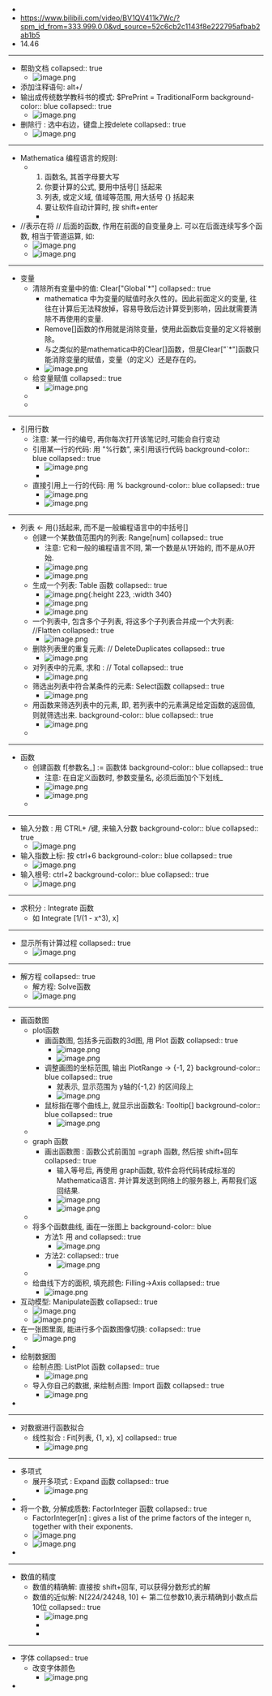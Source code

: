 -
- https://www.bilibili.com/video/BV1QV411k7Wc/?spm_id_from=333.999.0.0&vd_source=52c6cb2c1143f8e222795afbab2ab1b5
- 14.46
- ---
- 帮助文档
  collapsed:: true
	- ![image.png](../assets/image_1667913312156_0.png)
- 添加注释语句: alt+/
- 输出成传统数学教科书的模式: $PrePrint = TraditionalForm
  background-color:: blue
  collapsed:: true
	- ![image.png](../assets/image_1667967405697_0.png)
- 删除行 : 选中右边，键盘上按delete
  collapsed:: true
	- ![image.png](../assets/image_1667959723943_0.png)
- ---
- Mathematica 编程语言的规则:
	- 1. 函数名, 其首字母要大写
	  2. 你要计算的公式, 要用中括号[] 括起来
	  3. 列表, 或定义域, 值域等范围, 用大括号 {} 括起来
	  4. 要让软件自动计算时, 按 shift+enter
		-
- //表示在将 // 后面的函数, 作用在前面的自变量身上. 可以在后面连续写多个函数, 相当于管道运算, 如:
	- ![image.png](../assets/image_1667971212814_0.png)
	- ![image.png](../assets/image_1667971349929_0.png)
- ---
- 变量
	- 清除所有变量中的值:  Clear["Global`*"]
	  collapsed:: true
		- mathematica 中为变量的赋值时永久性的。因此前面定义的变量, 往往在计算后无法释放掉，容易导致后边计算受到影响，因此就需要清除不再使用的变量.
		- Remove[]函数的作用就是消除变量，使用此函数后变量的定义将被删除。
		- 与之类似的是mathematica中的Clear[]函数，但是Clear["`*"]函数只能消除变量的赋值，变量（的定义）还是存在的。
		- ![image.png](../assets/image_1667959116534_0.png)
	- 给变量赋值
	  collapsed:: true
		- ![image.png](../assets/image_1667957525308_0.png)
	-
	-
- ---
- 引用行数
	- 注意: 某一行的编号, 再你每次打开该笔记时,可能会自行变动
	- 引用某一行的代码: 用 "%行数", 来引用该行代码
	  background-color:: blue
	  collapsed:: true
		- ![image.png](../assets/image_1667956970591_0.png)
		-
	- 直接引用上一行的代码: 用 %
	  background-color:: blue
	  collapsed:: true
		- ![image.png](../assets/image_1667957155691_0.png)
		- ![image.png](../assets/image_1667957270830_0.png)
- ---
- 列表 ← 用{}括起来, 而不是一般编程语言中的中括号[]
	- 创建一个某数值范围内的列表: Range[num]
	  collapsed:: true
		- 注意: 它和一般的编程语言不同, 第一个数是从1开始的, 而不是从0开始.
		- ![image.png](../assets/image_1667970271015_0.png)
		- ![image.png](../assets/image_1667970410704_0.png)
	- 生成一个列表:  Table 函数
	  collapsed:: true
		- ![image.png](../assets/image_1667971604849_0.png){:height 223, :width 340}
		- ![image.png](../assets/image_1667972219355_0.png)
		- ![image.png](../assets/image_1667972317662_0.png)
	- 一个列表中, 包含多个子列表, 将这多个子列表合并成一个大列表:  //Flatten
	  collapsed:: true
		- ![image.png](../assets/image_1667970786382_0.png)
	- 删除列表里的重复元素: // DeleteDuplicates
	  collapsed:: true
		- ![image.png](../assets/image_1667970969083_0.png)
	- 对列表中的元素, 求和 : // Total
	  collapsed:: true
		- ![image.png](../assets/image_1667971070093_0.png)
	- 筛选出列表中符合某条件的元素: Select函数
	  collapsed:: true
		- ![image.png](../assets/image_1667972619159_0.png)
	- 用函数来筛选列表中的元素, 即, 若列表中的元素满足给定函数的返回值, 则就筛选出来.
	  background-color:: blue
	  collapsed:: true
		- ![image.png](../assets/image_1667973214723_0.png)
	-
- ---
- 函数
	- 创建函数  f[参数名_] := 函数体
	  background-color:: blue
	  collapsed:: true
		- 注意: 在自定义函数时, 参数变量名, 必须后面加个下划线_
		- ![image.png](../assets/image_1667958216731_0.png)
		- ![image.png](../assets/image_1667958445139_0.png)
	-
- ---
- 输入分数 : 用 CTRL+ /键, 来输入分数
  background-color:: blue
  collapsed:: true
	- ![image.png](../assets/image_1667913574670_0.png)
- 输入指数上标:  按 ctrl+6
  background-color:: blue
  collapsed:: true
	- ![image.png](../assets/image_1667913729799_0.png)
- 输入根号: ctrl+2
  background-color:: blue
  collapsed:: true
	- ![image.png](../assets/image_1667957854215_0.png)
- ---
- 求积分 : Integrate 函数
	- 如 Integrate [1/(1 - x^3), x]
- ---
- 显示所有计算过程
  collapsed:: true
	- ![image.png](../assets/image_1667912769937_0.png)
- ---
- 解方程
  collapsed:: true
	- 解方程:  Solve函数
	- ![image.png](../assets/image_1667960179359_0.png)
- ---
- 画函数图
	- plot函数
		- 画函数图, 包括多元函数的3d图, 用 Plot 函数
		  collapsed:: true
			- ![image.png](../assets/image_1667913150420_0.png)
			- ![image.png](../assets/image_1667961166111_0.png)
		- 调整画图的坐标范围, 输出 PlotRange -> {-1, 2}
		  background-color:: blue
		  collapsed:: true
			- 就表示, 显示范围为 y轴的{-1,2} 的区间段上
			- ![image.png](../assets/image_1667910861273_0.png)
		- 鼠标指在哪个曲线上, 就显示出函数名:   Tooltip[]
		  background-color:: blue
		  collapsed:: true
			- ![image.png](../assets/image_1667961778460_0.png)
	-
	- graph 函数
		- 画出函数图 : 函数公式前面加 =graph 函数, 然后按 shift+回车
		  collapsed:: true
			- 输入等号后, 再使用 graph函数, 软件会将代码转成标准的 Mathematica语言.  并计算发送到网络上的服务器上, 再帮我们返回结果.
			- ![image.png](../assets/image_1667960765127_0.png)
			- ![image.png](../assets/image_1667910997450_0.png)
	-
	- 将多个函数曲线, 画在一张图上
	  background-color:: blue
		- 方法1: 用 and
		  collapsed:: true
			- ![image.png](../assets/image_1667961557838_0.png)
		- 方法2:
		  collapsed:: true
			- ![image.png](../assets/image_1667962069230_0.png)
	-
	- 给曲线下方的面积, 填充颜色:  Filling->Axis
	  collapsed:: true
		- ![image.png](../assets/image_1667962344337_0.png)
- 互动模型: Manipulate函数
  collapsed:: true
	- ![image.png](../assets/image_1667962939733_0.png)
	- ![image.png](../assets/image_1667963096519_0.png)
- 在一张图里面, 能进行多个函数图像切换:
  collapsed:: true
	- ![image.png](../assets/image_1667963466961_0.png)
-
- 绘制数据图
	- 绘制点图:  ListPlot 函数
	  collapsed:: true
		- ![image.png](../assets/image_1667964279508_0.png)
	- 导入你自己的数据, 来绘制点图: Import 函数
	  collapsed:: true
		- ![image.png](../assets/image_1667964464887_0.png)
-
- ---
- 对数据进行函数拟合
	- 线性拟合 : Fit[列表, {1, x}, x]
	  collapsed:: true
		- ![image.png](../assets/image_1667969752092_0.png)
- ---
- 多项式
	- 展开多项式 :  Expand 函数
	  collapsed:: true
		- ![image.png](../assets/image_1667958341676_0.png)
-
- 将一个数, 分解成质数: FactorInteger 函数
  collapsed:: true
	- FactorInteger[n] : gives a list of the prime factors of the integer n, together with their exponents.
	- ![image.png](../assets/image_1667973427888_0.png)
	- ![image.png](../assets/image_1667973484859_0.png)
-
- ---
- 数值的精度
	- 数值的精确解: 直接按 shift+回车, 可以获得分数形式的解
	- 数值的近似解: N[224/24248, 10] ← 第二位参数10,表示精确到小数点后10位
	  collapsed:: true
		- ![image.png](../assets/image_1667956808687_0.png)
		-
		-
- ---
- 字体
  collapsed:: true
	- 改变字体颜色
		- ![image.png](../assets/image_1667914107212_0.png)
-
